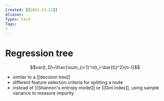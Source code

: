 ```yaml
---
Created: [[2022-11-21]]
Aliases: 
Types: Card
Tags: 
- 
---
```

# Regression tree
$$var(t, D)=\frac{\sum_{i=1}^n(t_i-\bar{t})^2}{n-1}$$
- similar to a [[decision tree]]
- different feature selection criteria for splitting a node
- instead of [[Shannon's entropy model]] or [[Gini index]], using sample variance to measure impurity